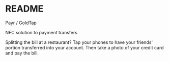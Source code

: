 # README #

Payr / GoldTap

NFC solution to payment transfers

Splitting the bill at a restaurant? Tap your phones to have your friends' portion transferred into your account. Then take a photo of your credit card and pay the bill.
